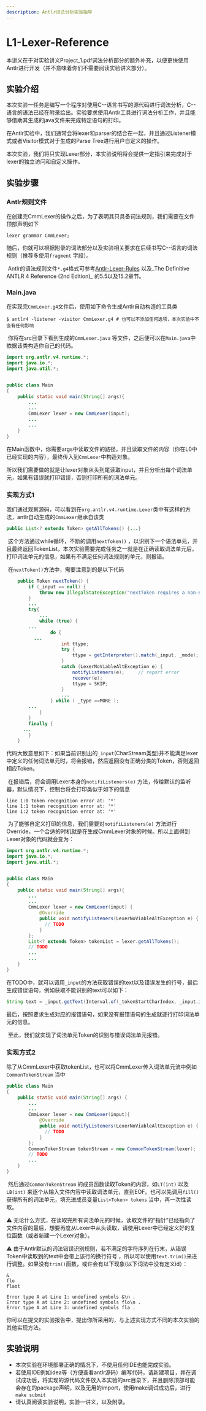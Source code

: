 ```yaml
---
description: Antlr词法分析实验指导
---
```


# L1-Lexer-Reference

本讲义在于对实验讲义Project\_1.pdf词法分析部分的额外补充，以便更快使用Antlr进行开发（并不意味着你们不需要阅读实验讲义部分）。

## 实验介绍

​ 本次实验一任务是编写一个程序对使用C--语言书写的源代码进行词法分析，C--语言的语法已经在附录给出。实验要求使用Antlr工具进行词法分析工作，并且能够借助其生成的java文件来完成特定语句的打印。

​ 在Antlr实验中，我们通常会将lexer和parser的结合在一起，并且通过Listener模式或者Visitor模式对于生成的Parse Tree进行用户自定义的操作。

​ 本次实验，我们将只实现Lexer部分，本实验说明将会提供一定指引来完成对于lexer的独立访问和自定义操作。

## 实验步骤

### Antlr规则文件

​ 在创建完CmmLexer的操作之后，为了表明其只具备词法规则，我们需要在文件顶部声明如下

```
lexer grammar CmmLexer;
```

​ 随后，你就可以根据附录的词法部分以及实验相关要求在后续书写C--语言的词法规则（推荐多使用`fragment` 字段）。

​ Antlr的语法规则文件`*.g4`格式可参考[Antlr-Lexer-Rules](https://github.com/antlr/antlr4/blob/master/doc/lexer-rules.md) 以及_The Definitive ANTLR 4 Reference (2nd Edition)_ 的5.5以及15.2章节。

### Main.java

​ 在实现完`CmmLexer.g4`文件后，使用如下命令生成Antlr自动构造的工具类

```shell
$ antlr4 -listener -visitor CmmLexer.g4 # 也可以不添加任何选项，本次实验中不会有任何影响
```

​ 你将在src目录下看到生成的`CmmLexer.java` 等文件，之后便可以在`Main.java`中依据该类构造你自己的代码。

```java
import org.antlr.v4.runtime.*;
import java.io.*;
import java.util.*;


public class Main
{
    public static void main(String[] args){
      	...
        ...
        CmmLexer lexer = new CmmLexer(input);
      	...
        ...
    }
}
```

​ 在Main函数中，你需要args中读取文件的路径，并且读取文件的内容（你在L0中已经实现的内容），最终传入到`CmmLexer`中构造对象。

​ 所以我们需要做的就是让lexer对象从头到尾读取input，并且分析出每个词法单元，如果有错误就打印错误，否则打印所有的词法单元。

### 实现方式1

​  我们通过观察源码，可以看到在`org.antlr.v4.runtime.Lexer`类中有这样的方法，antlr自动生成的`CmmLexer`继承自该类

```java
public List<? extends Token> getAllTokens() {...}
```

​ 这个方法通过while循环，不断的调用`nextToken()` ，以识别下一个语法单元，并且最终返回TokenList，本次实验需要完成任务之一就是在正确读取词法单元后，打印词法单元的信息，如果有不满足任何词法规则的单元，则报错。

​ 在`nextToken()`方法中，需要注意到的是以下代码

```java
	public Token nextToken() {
		if (_input == null) {
			throw new IllegalStateException("nextToken requires a non-null input stream.");
		}
		...
		try{
			...
			while (true) {
        ...
				do {
          ...
					int ttype;
					try {
						ttype = getInterpreter().match(_input, _mode);
					}
					catch (LexerNoViableAltException e) {
						notifyListeners(e);		// report error
						recover(e);
						ttype = SKIP;
					}
					...
				} while ( _type ==MORE );
        ...
			}
		}
		finally {
      ...
		}
	}
```

​ 代码大致意思如下：如果当前识别出的`_input`(CharStream类型)并不能满足lexer中定义的任何词法单元时，将会报错，然后返回没有正确分类的Token，否则返回相应Token。

​ 在报错后，将会调用Lexer本身的`notifiListeners(e)` 方法，传给默认的监听器，默认情况下，控制台将会打印类似于如下的信息

```
line 1:0 token recognition error at: '*'
line 1:1 token recognition error at: '*'
line 1:2 token recognition error at: '*'
```

​ 为了能够自定义打印的信息，我们需要对`notifiListeners(e)` 方法进行Override，一个合适的时机就是在生成CmmLexer对象的时候。所以上面得到Lexer对象的代码就会变为：

```java
import org.antlr.v4.runtime.*;
import java.io.*;
import java.util.*;


public class Main
{
    public static void main(String[] args){
      	...
        ...
        CmmLexer lexer = new CmmLexer(input) {
            @Override
            public void notifyListeners(LexerNoViableAltException e) {
              // TODO
            }
        };
      	List<? extends Token> tokenList = lexer.getAllTokens();
      	// TODO
      	...
        ...
    }
}        
```

​  在TODO中，就可以调用`_input`的方法获取错误的text以及错误发生的行号，最后生成错误语句，例如获取不能识别的text可以如下：

```java
String text = _input.getText(Interval.of(_tokenStartCharIndex, _input.index()));
```

&#x20; 最后，按照要求生成对应的报错语句，如果没有报错语句的生成就逐行打印词法单元的信息。

​  至此，我们就实现了词法单元Token的识别与错误词法单元报错。

### 实现方式2

&#x20; ​除了从CmmLexer中获取tokenList，也可以将CmmLexer传入词法单元流中例如`CommonTokenStream` 当中

```java
public class Main
{
    public static void main(String[] args) {
        ...
        ...
        CmmLexer lexer = new CmmLexer(input){
            @Override
            public void notifyListeners(LexerNoViableAltException e) {
              // TODO
            }
        };
        CommonTokenStream tokenStream = new CommonTokenStream(lexer);
        // TODO
        ...
    }
}
```

​  然后通过`CommonTokenStream` 的成员函数读取Token的内容，如`LT(int)` 以及`LB(int)` 来逐个从输入文件内容中读取词法单元，直到EOF。也可以先调用`fill()` 获得所有的词法单元，填充进成员变量`List<Token> tokens` 当中，再一次性读取。





⚠️ 无论什么方式，在读取完所有词法单元的时候，读取文件的“指针”已经指向了文件内容的最后，想要再度从Lexer中从头读取，请使用Lexer中已经定义好的复位函数（或者新建一个Lexer对象）。

⚠️ 由于Antlr默认的词法错误识别规则，若不满足的字符序列在行末，从错误Token中读取到的text中会带上该行的换行符号 ，所以可以使用`text.trim()`来进行调整。如果没有`trim()`函数，或许会有以下现象(以下词法中没有定义id）：

```
&
flo
flaot

Error type A at Line 1: undefined symbols &\n .
Error type A at Line 2: undefined symbols flo\n .
Error type A at Line 3: undefined symbols fla .
```



你可以在提交的实验报告中，提出你所采用的，与上述实现方式不同的本次实验的其他实现方法。

## 实验说明

* 本次实验在环境部署正确的情况下，不使用任何IDE也能完成实验。
* 若使用IDE例如idea等（方便查看antlr源码）编写代码，请新建项目，并在调试成功后，将实现的源代码文件放入本实验的src目录下，并且删除顶部可能会存在的package声明，以及无用的import，使用make调试成功后，进行`make submit`
* 请认真阅读实验说明，实验一讲义，以及附录。

​
